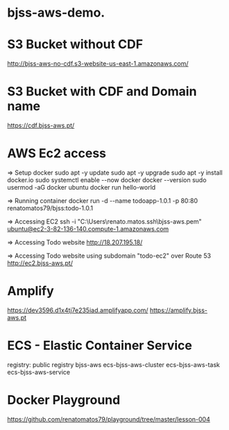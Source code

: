 # bjss-aws-demo.

# S3 Bucket without CDF

http://bjss-aws-no-cdf.s3-website-us-east-1.amazonaws.com/

# S3 Bucket with CDF and Domain name

https://cdf.bjss-aws.pt/

# AWS Ec2 access

=> Setup docker
sudo apt -y update
sudo apt -y upgrade
sudo apt -y install docker.io
sudo systemctl enable --now docker
docker --version
sudo usermod -aG docker ubuntu
docker run hello-world

=> Running container
docker run -d --name todoapp-1.0.1 -p 80:80 renatomatos79/bjss:todo-1.0.1

=> Accessing EC2
ssh -i "C:\Users\renato.matos\.ssh\bjss-aws.pem" ubuntu@ec2-3-82-136-140.compute-1.amazonaws.com

=> Accessing Todo website
http://18.207.195.18/

=> Accessing Todo website using subdomain "todo-ec2" over Route 53
http://ec2.bjss-aws.pt/

# Amplify

https://dev3596.d1x4tj7e235iad.amplifyapp.com/
https://amplify.bjss-aws.pt

# ECS - Elastic Container Service

registry: public registry bjss-aws
ecs-bjss-aws-cluster
ecs-bjss-aws-task
ecs-bjss-aws-service

# Docker Playground

https://github.com/renatomatos79/playground/tree/master/lesson-004
